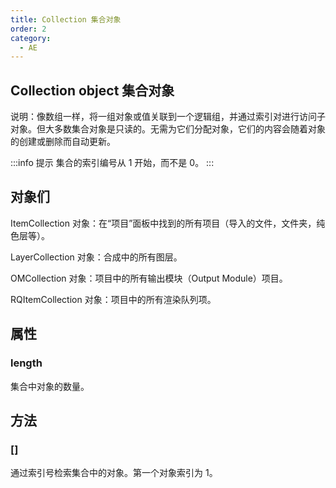 ```yaml
---
title: Collection 集合对象
order: 2
category:
  - AE
---
```


## Collection object 集合对象

说明：像数组一样，将一组对象或值关联到一个逻辑组，并通过索引对进行访问子对象。但大多数集合对象是只读的。无需为它们分配对象，它们的内容会随着对象的创建或删除而自动更新。

:::info 提示
集合的索引编号从 1 开始，而不是 0。
:::

## 对象们

ItemCollection 对象：在“项目”面板中找到的所有项目（导入的文件，文件夹，纯色层等）。

LayerCollection 对象：合成中的所有图层。

OMCollection 对象：项目中的所有输出模块（Output Module）项目。

RQItemCollection 对象：项目中的所有渲染队列项。

## 属性

### length

集合中对象的数量。

## 方法

### []

通过索引号检索集合中的对象。第一个对象索引为 1。
